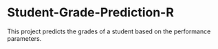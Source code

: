 # Student-Grade-Prediction-R
This project predicts the grades of a student based on the performance parameters.
